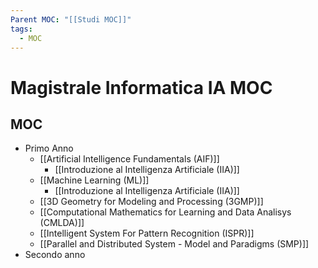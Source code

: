 ```yaml
---
Parent MOC: "[[Studi MOC]]"
tags:
  - MOC
---
```


# Magistrale Informatica IA MOC

## MOC 
- Primo Anno
	- [[Artificial Intelligence Fundamentals (AIF)]]
		- [[Introduzione al Intelligenza Artificiale (IIA)]]
	- [[Machine Learning (ML)]]
		- [[Introduzione al Intelligenza Artificiale (IIA)]]
	- [[3D Geometry for Modeling and Processing (3GMP)]]
	- [[Computational Mathematics for Learning and Data Analisys (CMLDA)]]
	- [[Intelligent System For Pattern Recognition (ISPR)]]
	- [[Parallel and Distributed System - Model and Paradigms (SMP)]]
- Secondo anno






